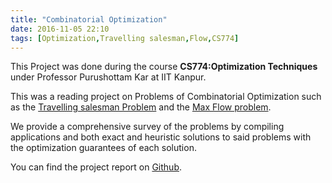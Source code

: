 ```yaml
---
title: "Combinatorial Optimization"
date: 2016-11-05 22:10
tags: [Optimization,Travelling salesman,Flow,CS774]
---
```

This Project was done during the course **CS774:Optimization Techniques** under Professor Purushottam Kar at IIT Kanpur.

This was a reading project on Problems of Combinatorial Optimization such as the [Travelling salesman Problem](https://en.wikipedia.org/wiki/Travelling_salesman_problem) and the [Max Flow problem](https://en.wikipedia.org/wiki/Maximum_flow_problem). 

We provide a comprehensive survey of the problems by compiling applications and both exact and heuristic solutions to said problems with the optimization guarantees of each solution.

You can find the project report on [Github](https://github.com/pratik1105/CS-774).
